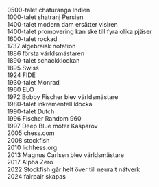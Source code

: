 0500-talet chaturanga Indien  
1000-talet shatranj Persien  
1400-talet modern dam ersätter visiren  
1400-talet promovering kan ske till fyra olika pjäser  
1600-talet rockad  
1737 algebraisk notation  
1886 första världsmästaren  
1890-talet schackklockan  
1895 Swiss  
1924 FIDE  
1930-talet Monrad  
1960 ELO  
1972 Bobby Fischer blev världsmästare  
1980-talet inkrementell klocka  
1990-talet Dutch  
1996 Fischer Random 960  
1997 Deep Blue möter Kasparov  
2005 chess.com  
2008 stockfish  
2010 lichhess.org  
2013 Magnus Carlsen blev världsmästare  
2017 Alpha Zero  
2022 Stockfish går helt över till neuralt nätverk  
2024 fairpair skapas  
